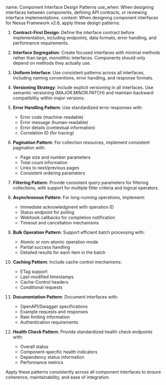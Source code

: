 name: Component Interface Design Patterns
use_when: When designing interfaces between components, defining API contracts, or reviewing interface implementations.
content: 
When designing component interfaces for Nexus Framework v2.6, apply these design patterns:

1. **Contract-First Design**: Define the interface contract before implementation, including endpoints, data formats, error handling, and performance requirements.

2. **Interface Segregation**: Create focused interfaces with minimal methods rather than large, monolithic interfaces. Components should only depend on methods they actually use.

3. **Uniform Interface**: Use consistent patterns across all interfaces, including naming conventions, error handling, and response formats.

4. **Versioning Strategy**: Include explicit versioning in all interfaces. Use semantic versioning (MAJOR.MINOR.PATCH) and maintain backward compatibility within major versions.

5. **Error Handling Pattern**: Use standardized error responses with:
   - Error code (machine-readable)
   - Error message (human-readable)
   - Error details (contextual information)
   - Correlation ID (for tracing)

6. **Pagination Pattern**: For collection resources, implement consistent pagination with:
   - Page size and number parameters
   - Total count information
   - Links to next/previous pages
   - Consistent ordering parameters

7. **Filtering Pattern**: Provide consistent query parameters for filtering collections, with support for multiple filter criteria and logical operators.

8. **Asynchronous Pattern**: For long-running operations, implement:
   - Immediate acknowledgment with operation ID
   - Status endpoint for polling
   - Webhook callbacks for completion notification
   - Timeout and cancellation mechanisms

9. **Bulk Operation Pattern**: Support efficient batch processing with:
   - Atomic or non-atomic operation mode
   - Partial success handling
   - Detailed results for each item in the batch

10. **Caching Pattern**: Include cache control mechanisms:
    - ETag support
    - Last-modified timestamps
    - Cache-Control headers
    - Conditional requests

11. **Documentation Pattern**: Document interfaces with:
    - OpenAPI/Swagger specifications
    - Example requests and responses
    - Rate limiting information
    - Authentication requirements

12. **Health Check Pattern**: Provide standardized health check endpoints with:
    - Overall status
    - Component-specific health indicators
    - Dependency status information
    - Performance metrics

Apply these patterns consistently across all component interfaces to ensure coherence, maintainability, and ease of integration.
